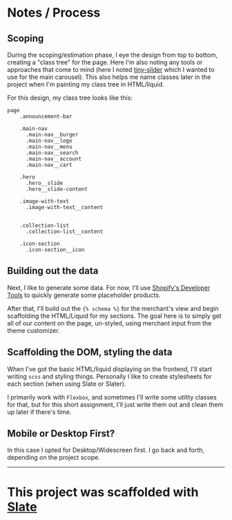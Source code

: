 # Notes / Process

## Scoping
During the scoping/estimation phase, I eye the design from top to bottom, creating a "class tree" for the page. Here I'm also noting any tools or approaches that come to mind (here I noted [tiny-slider](https://github.com/ganlanyuan/tiny-slider) which I wanted to use for the main carousel). This also helps me name classes later in the project when I'm painting my class tree in HTML/liquid. 

For this design, my class tree looks like this:

```
page
    .announcement-bar
    
    .main-nav
      .main-nav__burger
      .main-nav__logo
      .main-nav__menu
      .main-nav__search
      .main-nav__account
      .main-nav__cart
    
    .hero
      .hero__slide
      .hero__slide-content
      
    .image-with-text
      .image-with-text__content
    
    
    .collection-list
      .collection-list__content
    
    .icon-section
      .icon-section__icon 
```

## Building out the data
Next, I like to generate some data. For now, I'll use [Shopify's Developer Tools](https://help.shopify.com/en/api/tools/developer-tools) to quickly generate some placeholder products. 

After that, I'll build out the `{% schema %}` for the merchant's view and begin scaffolding the HTML/Liquid for my sections. The goal here is to simply get all of our content on the page, un-styled, using merchant input from the theme customizer. 

## Scaffolding the DOM, styling the data
When I've got the basic HTML/liquid displaying on the frontend, I'll start writing `scss` and styling things. Personally I like to create stylesheets for each section (when using Slate or Slater). 
 
I primarily work with `Flexbox`, and sometimes I'll write some utility classes for that, but for this short assignment, I'll just write them out and clean them up later if there's time. 

## Mobile or Desktop First?

In this case I opted for Desktop/Widescreen first. I go back and forth, depending on the project scope. 

---

# This project was scaffolded with [Slate](https://shopify.github.io/slate/docs/about)
